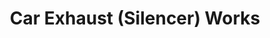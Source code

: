 ---
title: "Car Exhaust (Silencer) Works"
url: /karachi/car-exhaust-silencer-works/
shop: car repair
---